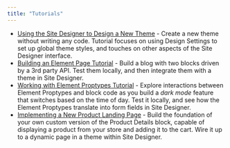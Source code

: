 ```yaml
---
title: "Tutorials"
---
```


* [Using the Site Designer to Design a New Theme](tutorials/site-designer) - Create a new theme without writing any code. Tutorial focuses on using Design Settings to set up global theme styles, and touches on other aspects of the Site Designer interface.
* [Building an Element Page Tutorial](tutorials/building-an-element-page) - Build a blog with two blocks driven by a 3rd party API. Test them locally, and then integrate them with a theme in Site Designer.
* [Working with Element Proptypes Tutorial](tutorials/proptypes) - Explore interactions between Element Proptypes and block code as you build a _dark mode_ feature that switches based on the time of day. Test it locally, and see how the Element Proptypes translate into form fields in Site Designer.
* [Implementing a New Product Landing Page](tutorials/product-landing-page) - Build the foundation of your own custom version of the Product Details block, capable of displaying a product from your store and adding it to the cart. Wire it up to a dynamic page in a theme within Site Designer.